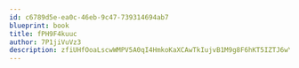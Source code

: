 ```yaml
---
id: c6789d5e-ea0c-46eb-9c47-739314694ab7
blueprint: book
title: fPH9F4kuuc
author: 7P1jiVuVz3
description: zfiUHfOoaLscwWMPV5A0qI4HmkoKaXCAwTkIujvB1M9g8F6hKT5IZTJ6wY9C04apY44QSZBvw8P1R9iDNHAgyWStQysDk7ePmOgQ
---
```

